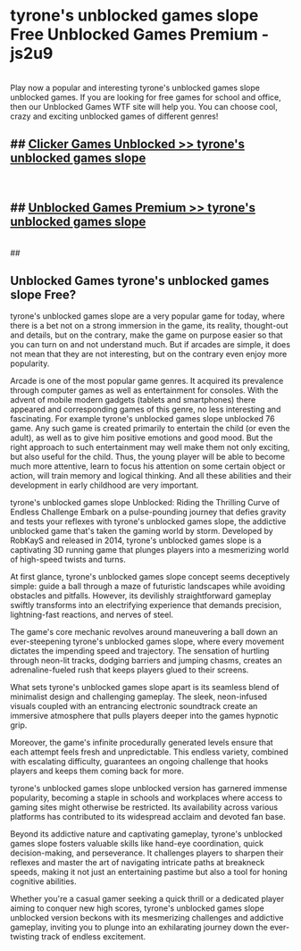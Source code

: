 # tyrone's unblocked games slope  Free Unblocked Games Premium - js2u9 <br>
<br>
Play now a popular and interesting tyrone's unblocked games slope unblocked games. If you are looking for free games for school and office, then our Unblocked Games WTF site will help you. You can choose cool, crazy and exciting unblocked games of different genres!


## ##  [Clicker Games Unblocked >> tyrone's unblocked games slope](http://freeplayer.one?title=tyrone's_unblocked_games_slope&ref=UGames)
  <br>

##  ## [Unblocked Games Premium >> tyrone's unblocked games slope](http://freeplayer.one?title=tyrone's_unblocked_games_slope&ref=UGames)
  <br>
  ##



## Unblocked Games tyrone's unblocked games slope Free?

tyrone's unblocked games slope are a very popular game for today, where there is a bet not on a strong immersion in the game, its reality, thought-out and details, but on the contrary, make the game on purpose easier so that you can turn on and not understand much. But if arcades are simple, it does not mean that they are not interesting, but on the contrary even enjoy more popularity.

Arcade is one of the most popular game genres. It acquired its prevalence through computer games as well as entertainment for consoles. With the advent of mobile modern gadgets (tablets and smartphones) there appeared and corresponding games of this genre, no less interesting and fascinating. For example tyrone's unblocked games slope unblocked 76 game. Any such game is created primarily to entertain the child (or even the adult), as well as to give him positive emotions and good mood. But the right approach to such entertainment may well make them not only exciting, but also useful for the child. Thus, the young player will be able to become much more attentive, learn to focus his attention on some certain object or action, will train memory and logical thinking. And all these abilities and their development in early childhood are very important.

tyrone's unblocked games slope Unblocked: Riding the Thrilling Curve of Endless Challenge
Embark on a pulse-pounding journey that defies gravity and tests your reflexes with tyrone's unblocked games slope, the addictive unblocked game that's taken the gaming world by storm. Developed by RobKayS and released in 2014, tyrone's unblocked games slope is a captivating 3D running game that plunges players into a mesmerizing world of high-speed twists and turns.

At first glance, tyrone's unblocked games slope concept seems deceptively simple: guide a ball through a maze of futuristic landscapes while avoiding obstacles and pitfalls. However, its devilishly straightforward gameplay swiftly transforms into an electrifying experience that demands precision, lightning-fast reactions, and nerves of steel.

The game's core mechanic revolves around maneuvering a ball down an ever-steepening tyrone's unblocked games slope, where every movement dictates the impending speed and trajectory. The sensation of hurtling through neon-lit tracks, dodging barriers and jumping chasms, creates an adrenaline-fueled rush that keeps players glued to their screens.

What sets tyrone's unblocked games slope apart is its seamless blend of minimalist design and challenging gameplay. The sleek, neon-infused visuals coupled with an entrancing electronic soundtrack create an immersive atmosphere that pulls players deeper into the games hypnotic grip.

Moreover, the game's infinite procedurally generated levels ensure that each attempt feels fresh and unpredictable. This endless variety, combined with escalating difficulty, guarantees an ongoing challenge that hooks players and keeps them coming back for more.

tyrone's unblocked games slope unblocked version has garnered immense popularity, becoming a staple in schools and workplaces where access to gaming sites might otherwise be restricted. Its availability across various platforms has contributed to its widespread acclaim and devoted fan base.

Beyond its addictive nature and captivating gameplay, tyrone's unblocked games slope fosters valuable skills like hand-eye coordination, quick decision-making, and perseverance. It challenges players to sharpen their reflexes and master the art of navigating intricate paths at breakneck speeds, making it not just an entertaining pastime but also a tool for honing cognitive abilities.

Whether you're a casual gamer seeking a quick thrill or a dedicated player aiming to conquer new high scores, tyrone's unblocked games slope unblocked version beckons with its mesmerizing challenges and addictive gameplay, inviting you to plunge into an exhilarating journey down the ever-twisting track of endless excitement.